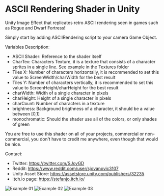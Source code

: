 # ASCII Rendering Shader in Unity
 Unity Image Effect that replicates retro ASCII rendering seen in games such as Rogue and Dwarf Fortress!

Simply start by adding ASCIIRendering script to your camera Game Object.

Variables Description:
* ASCII Shader: Reference to the shader itself
* CharTex: Characters Texture, it is a texture that consists of a character sprites in a single line. See example in the Textures folder
* Tiles X: Number of characters horizontally, it is recommended to set this value to ScreenWidth/charWidth for the best result
* Tiles Y: Number of characters vertically, it is recommended to set this value to ScreenHeight/charHeight for the best result
* charWidth: Width of a single character in pixels
* charHeight: Height of a single character in pixels
* charCount: Number of characters in a texture
* brightness: Background brigthness of a character, it should be a value between [0,1]
* monochromatic: Should the shader use all of the colors, or only shades of green

You are free to use this shader on all of your projects, commercial or non-commercial, you don't have to credit me anywhere, even though that would be nice.

Contact:
* Twitter: https://twitter.com/SJovGD
* Reddit: https://www.reddit.com/user/sjovanovic3107
* Unity Asset Store: https://assetstore.unity.com/publishers/32235
* Itch.io page: https://stefanjo.itch.io/

![Example 01](https://i.imgur.com/c0I6ilo.png)
![Example 02](https://i.imgur.com/iGROj0O.png)
![Example 03](https://i.imgur.com/23NWYVU.png)

